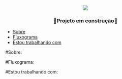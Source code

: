 <div align = "center">
<img src = "https://github.com/sophimoura/Projeto-Fisica-Programada/assets/124884847/0266bf54-a289-4b4b-9af1-1da05baf116b" />
  
</div>

<h3 align = "center">
  🚧Projeto em construção🚧
</h3>

* [Sobre](#Sobre)
* [Fluxograma](#Fluxograma)
* [Estou trabalhando com](#Estou-trabalhando-com)

#Sobre:

#Fluxograma:

#Estou trabalhando com:
